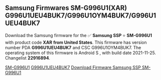 <h2>Samsung Firmwares SM-G996U1(XAR) G996U1UEU4BUK7/G996U1OYM4BUK7/G996U1UEU4BUK7</h2>
Download the Samsung firmware for the ✅ <strong>Samsung SSP </strong> ⭐ <strong>SM-G996U1</strong> with product code <strong>XAR</strong> <strong> from United States</strong>. This firmware has version number PDA <strong>G996U1UEU4BUK7</strong> and CSC G996U1OYM4BUK7. The operating system of this firmware is Android S , with build date 2021-11-25. Changelist <strong>22916894</strong>.


[SM-G996U1](https://samfirm.shop/samsung/model/SM-G996U1)
[G996U1UEU4BUK7](https://samfirm.shop/samsung/pda/G996U1UEU4BUK7)
[Download Firmware Samsung SSP SM-G996U1](https://samfirm.shop/samsung/firmware/477475)
